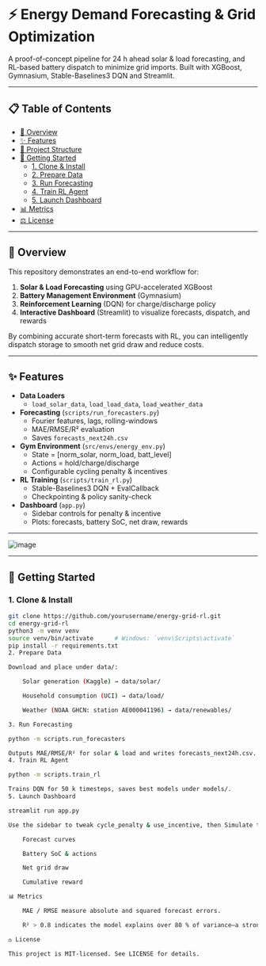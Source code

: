 # ⚡ Energy Demand Forecasting & Grid Optimization

A proof-of-concept pipeline for 24 h ahead solar & load forecasting, and RL-based battery dispatch to minimize grid imports. Built with XGBoost, Gymnasium, Stable-Baselines3 DQN and Streamlit.

---

## 📋 Table of Contents

- [📖 Overview](#-overview)  
- [✨ Features](#-features)  
- [📂 Project Structure](#-project-structure)  
- [🚀 Getting Started](#-getting-started)  
  - [1. Clone & Install](#1-clone--install)  
  - [2. Prepare Data](#2-prepare-data)  
  - [3. Run Forecasting](#3-run-forecasting)  
  - [4. Train RL Agent](#4-train-rl-agent)  
  - [5. Launch Dashboard](#5-launch-dashboard)  
- [📊 Metrics](#-metrics)  
- [⚖️ License](#️-license)  

---

## 📖 Overview

This repository demonstrates an end-to-end workflow for:

1. **Solar & Load Forecasting** using GPU-accelerated XGBoost  
2. **Battery Management Environment** (Gymnasium)  
3. **Reinforcement Learning** (DQN) for charge/discharge policy  
4. **Interactive Dashboard** (Streamlit) to visualize forecasts, dispatch, and rewards  

By combining accurate short-term forecasts with RL, you can intelligently dispatch storage to smooth net grid draw and reduce costs.

---

## ✨ Features

- **Data Loaders**  
  - `load_solar_data`, `load_load_data`, `load_weather_data`  
- **Forecasting** (`scripts/run_forecasters.py`)  
  - Fourier features, lags, rolling-windows  
  - MAE/RMSE/R² evaluation  
  - Saves `forecasts_next24h.csv`  
- **Gym Environment** (`src/envs/energy_env.py`)  
  - State = [norm_solar, norm_load, batt_level]  
  - Actions = hold/charge/discharge  
  - Configurable cycling penalty & incentives  
- **RL Training** (`scripts/train_rl.py`)  
  - Stable-Baselines3 DQN + EvalCallback  
  - Checkpointing & policy sanity-check  
- **Dashboard** (`app.py`)  
  - Sidebar controls for penalty & incentive  
  - Plots: forecasts, battery SoC, net draw, rewards  

---
![image](https://github.com/user-attachments/assets/9558b1e4-a8bc-4880-8132-37c4ff0fbe4c)


---

## 🚀 Getting Started

### 1. Clone & Install

```bash
git clone https://github.com/yourusername/energy-grid-rl.git
cd energy-grid-rl
python3 -m venv venv
source venv/bin/activate      # Windows: `venv\Scripts\activate`
pip install -r requirements.txt
2. Prepare Data

Download and place under data/:

    Solar generation (Kaggle) → data/solar/

    Household consumption (UCI) → data/load/

    Weather (NOAA GHCN: station AE000041196) → data/renewables/

3. Run Forecasting

python -m scripts.run_forecasters

Outputs MAE/RMSE/R² for solar & load and writes forecasts_next24h.csv.
4. Train RL Agent

python -m scripts.train_rl

Trains DQN for 50 k timesteps, saves best models under models/.
5. Launch Dashboard

streamlit run app.py

Use the sidebar to tweak cycle_penalty & use_incentive, then Simulate to see:

    Forecast curves

    Battery SoC & actions

    Net grid draw

    Cumulative reward

📊 Metrics

    MAE / RMSE measure absolute and squared forecast errors.

    R² > 0.8 indicates the model explains over 80 % of variance—a strong fit for time series.

⚖️ License

This project is MIT-licensed. See LICENSE for details.


